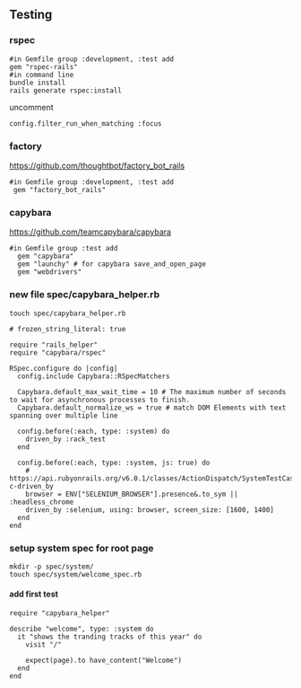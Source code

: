 ## Testing

### rspec

```
#in Gemfile group :development, :test add 
gem "rspec-rails"
#in command line
bundle install
rails generate rspec:install
```

uncomment 

```
config.filter_run_when_matching :focus
```

### factory 

https://github.com/thoughtbot/factory_bot_rails
```
#in Gemfile group :development, :test add 
 gem "factory_bot_rails"
```

### capybara 
https://github.com/teamcapybara/capybara

```
#in Gemfile group :test add 
  gem "capybara"
  gem "launchy" # for capybara save_and_open_page
  gem "webdrivers"
```

### new file spec/capybara_helper.rb

```
touch spec/capybara_helper.rb
```

```
# frozen_string_literal: true

require "rails_helper"
require "capybara/rspec"

RSpec.configure do |config|
  config.include Capybara::RSpecMatchers

  Capybara.default_max_wait_time = 10 # The maximum number of seconds to wait for asynchronous processes to finish.
  Capybara.default_normalize_ws = true # match DOM Elements with text spanning over multiple line

  config.before(:each, type: :system) do
    driven_by :rack_test
  end

  config.before(:each, type: :system, js: true) do
    # https://api.rubyonrails.org/v6.0.1/classes/ActionDispatch/SystemTestCase.html#method-c-driven_by
    browser = ENV["SELENIUM_BROWSER"].presence&.to_sym || :headless_chrome
    driven_by :selenium, using: browser, screen_size: [1600, 1400]
  end
end

```

### setup system spec for root page

```
mkdir -p spec/system/
touch spec/system/welcome_spec.rb
```

#### add first test

```
require "capybara_helper"

describe "welcome", type: :system do
  it "shows the tranding tracks of this year" do
    visit "/"

    expect(page).to have_content("Welcome")
  end
end
```
